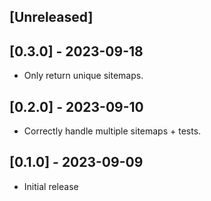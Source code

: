 ## [Unreleased]

## [0.3.0] - 2023-09-18

- Only return unique sitemaps.

## [0.2.0] - 2023-09-10

- Correctly handle multiple sitemaps + tests.
## [0.1.0] - 2023-09-09

- Initial release
